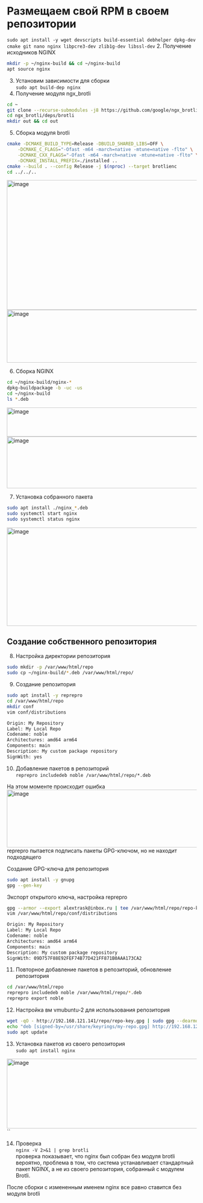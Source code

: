 # Размещаем свой RPM в своем репозитории  
`sudo apt install -y wget devscripts build-essential debhelper dpkg-dev cmake git nano nginx libpcre3-dev zlib1g-dev libssl-dev`
2. Получение исходников NGINX  
```bash
mkdir -p ~/nginx-build && cd ~/nginx-build
apt source nginx
```  
3. Установим зависимости для сборки  
`sudo apt build-dep nginx`  
4. Получение модуля ngx_brotli  
```bash
cd ~
git clone --recurse-submodules -j8 https://github.com/google/ngx_brotli
cd ngx_brotli/deps/brotli
mkdir out && cd out
```  
5. Сборка модуля brotli  
```bash
cmake -DCMAKE_BUILD_TYPE=Release -DBUILD_SHARED_LIBS=OFF \
    -DCMAKE_C_FLAGS="-Ofast -m64 -march=native -mtune=native -flto" \
    -DCMAKE_CXX_FLAGS="-Ofast -m64 -march=native -mtune=native -flto" \
    -DCMAKE_INSTALL_PREFIX=./installed ..
cmake --build . --config Release -j $(nproc) --target brotlienc
cd ../../..
```  
<img width="557" height="344" alt="image" src="https://github.com/user-attachments/assets/b5f5c9f5-d11f-439e-a8b0-29fa52292886" />  
<img width="584" height="140" alt="image" src="https://github.com/user-attachments/assets/b34e6460-d107-4921-9578-738c05c989e5" />  

6. Сборка NGINX  
```bash
cd ~/nginx-build/nginx-*
dpkg-buildpackage -b -uc -us
cd ~/nginx-build
ls *.deb
```  
<img width="651" height="77" alt="image" src="https://github.com/user-attachments/assets/5dc939bc-6c64-42e5-a213-4845fec0a12b" />  
<img width="813" height="137" alt="image" src="https://github.com/user-attachments/assets/d817ccac-47c4-464c-a355-f682c95abb45" />  

7. Установка собранного пакета  
```bash
sudo apt install ./nginx_*.deb
sudo systemctl start nginx
sudo systemctl status nginx
```  
<img width="953" height="261" alt="image" src="https://github.com/user-attachments/assets/cc462c07-92b4-4d8f-bb95-27b69fd15633" />  

## Создание собственного репозитория  

8. Настройка директории репозитория  
```bash
sudo mkdir -p /var/www/html/repo
sudo cp ~/nginx-build/*.deb /var/www/html/repo/
```  

9. Создание репозитория  
```bash
sudo apt install -y reprepro
cd /var/www/html/repo
mkdir conf
vim conf/distributions
```  
```bash
Origin: My Repository
Label: My Local Repo
Codename: noble
Architectures: amd64 arm64
Components: main
Description: My custom package repository
SignWith: yes
```  

10. Добавление пакетов в репозиторий  
`reprepro includedeb noble /var/www/html/repo/*.deb`  

На этом моменте происходит ошибка  
<img width="640" height="153" alt="image" src="https://github.com/user-attachments/assets/bf7e741e-6649-4bf7-87ab-b8883ca9979c" />  
reprepro пытается подписать пакеты GPG-ключом, но не находит подходящего  

Создание GPG-ключа для репозитория  
```bash
sudo apt install -y gnupg
gpg --gen-key
```  
Экспорт открытого ключа, настройка reprepro  
```bash
gpg --armor --export alextrask@inbox.ru | tee /var/www/html/repo/repo-key.gpg
vim /var/www/html/repo/conf/distributions
```  
```bash
Origin: My Repository
Label: My Local Repo
Codename: noble
Architectures: amd64 arm64
Components: main
Description: My custom package repository
SignWith: 09D757F88E92FEF74B77D421FF871B0AAA173CA2
```  

11. Повторное добавление пакетов в репозиторий, обновление репозитория  
```bash
cd /var/www/html/repo
reprepro includedeb noble /var/www/html/repo/*.deb
reprepro export noble
```  

12. Настройка вм vmubuntu-2 для использования репозитория  
```bash
wget -qO - http://192.168.121.141/repo/repo-key.gpg | sudo gpg --dearmor -o /usr/share/keyrings/my-repo.gpg
echo "deb [signed-by=/usr/share/keyrings/my-repo.gpg] http://192.168.121.141/repo noble main" | sudo tee /etc/apt/sources.list.d/my-repo.list
sudo apt update
```  

13. Установка пакетов из своего репозитория  
`sudo apt install nginx`  
<img width="782" height="185" alt="image" src="https://github.com/user-attachments/assets/5aa7bbf2-4d4d-4f11-a220-d3becbffbda5" />  
``

14. Проверка  
`nginx -V 2>&1 | grep brotli`  
проверка показывает, что nginx был собран без модуля brotli
вероятно, проблема в том, что система устанавливает стандартный пакет NGINX, а не из своего репозитория, собранный с модулем Brotli.  

После сборки с измененным именем nginx все равно ставится без модуля brotli  

